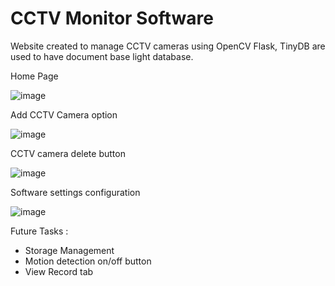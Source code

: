 # CCTV Monitor Software

Website created to manage CCTV cameras using OpenCV Flask, TinyDB are used to have document base light database.  

Home Page 

![image](https://user-images.githubusercontent.com/14976829/204016265-732a1286-eb58-46e0-bea5-6936402322f1.png)


Add CCTV Camera option 

![image](https://user-images.githubusercontent.com/14976829/204016512-db7d7c87-b81e-4b82-a03d-57896195de1b.png)

CCTV camera delete button

![image](https://user-images.githubusercontent.com/14976829/204016866-37db3a2f-de6c-4fb8-9607-374c1c391b7d.png)


Software settings configuration 

![image](https://user-images.githubusercontent.com/14976829/204016652-07dd7716-af2d-4ce4-b704-39cf275883a0.png)


Future Tasks : 
* Storage Management 
* Motion detection on/off button
* View Record tab
